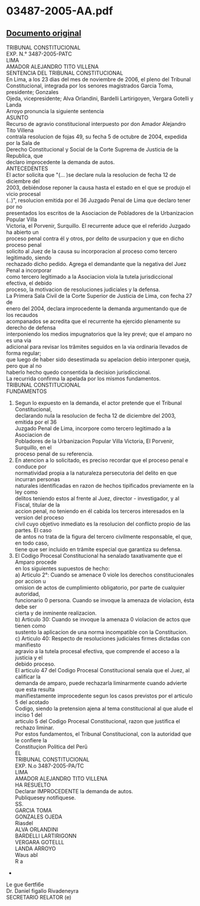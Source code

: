 
03487-2005-AA.pdf
=================
  
[Documento original](https://tc.gob.pe/jurisprudencia/2006/03487-2005-AA.pdf)  
---  
TRIBUNAL CONSTITUCIONAL  
EXP. N.° 3487-2005-PATC  
LIMA  
AMADOR ALEJANDRO TITO VILLENA  
SENTENCIA DEL TRIBUNAL CONSTITUCIONAL  
En Lima, a los 23 dias del mes de noviembre de 2006, el pleno del Tribunal  
Constitucional, integrada por los senores magistrados Garcia Toma, presidente; Gonzales  
Ojeda, vicepresidente; Alva Orlandini, Bardelli Lartirigoyen, Vergara Gotelli y Landa  
Arroyo pronuncia la siguiente sentencia  
ASUNTO  
Recurso de agravio constitucional interpuesto por don Amador Alejandro Tito Villena  
contrala resolucion de fojas 49, su fecha 5 de octubre de 2004, expedida por la Sala de  
Derecho Constitucional y Social de la Corte Suprema de Justicia de la Republica, que  
declaro improcedente la demanda de autos.  
ANTECEDENTES  
El actor solicita que "(... )se declare nula la resolucion de fecha 12 de diciembre del  
2003, debiéndose reponer la causa hasta el estado en el que se produjo el vicio procesal  
(..)", resolucion emitida por el 36 Juzgado Penal de Lima que declaro tener por no  
presentados los escritos de la Asociacion de Pobladores de la Urbanizacion Popular Villa  
Victoria, el Porvenir, Surquillo. El recurrente aduce que el referido Juzgado ha abierto un  
proceso penal contra él y otros, por delito de usurpacion y que en dicho proceso penal  
solicito al Juez de la causa su incorporacion al proceso como tercero legitimado, siendo  
rechazado dicho pedido. Agrega el demandante que la negativa del Juez Penal a incorporar  
como tercero legitimado a la Asociacion viola la tutela jurisdiccional efectiva, el debido  
proceso, la motivacion de resoluciones judiciales y la defensa.  
La Primera Sala Civil de la Corte Superior de Justicia de Lima, con fecha 27 de  
enero del 2004, declara improcedente la demanda argumentando que de los recaudos  
acompanados se acredita que el recurrente ha ejercido plenamente su derecho de defensa  
interponiendo los medios impugnatorios que la ley prevé; que el amparo no es una via  
adicional para revisar los trâmites seguidos en la via ordinaria llevados de forma regular;  
que luego de haber sido desestimada su apelacion debio interponer queja, pero que al no  
haberlo hecho quedo consentida la decision jurisdiccional.  
La recurrida confirma la apelada por los mismos fundamentos.  
TRIBUNAL CONSTITUCIONAL  
FUNDAMENTOS  
1. Segun lo expuesto en la demanda, el actor pretende que el Tribunal Constitucional,  
declarando nula la resolucion de fecha 12 de diciembre del 2003, emitida por el 36  
Juzgado Penal de Lima, incorpore como tercero legitimado a la Asociacion de  
Pobladores de la Urbanizacion Popular Villa Victoria, El Porvenir, Surquillo, en el  
proceso penal de su referencia.  
2. En atencion a lo solicitado, es preciso recordar que el proceso penal e conduce por  
normatividad propia a la naturaleza persecutoria del delito en que incurran personas  
naturales identificadas en razon de hechos tipificados previamente en la ley como  
delitos teniendo estos al frente al Juez, director - investigador, y al Fiscal, titular de la  
accion penal, no teniendo en él cabida los terceros interesados en la version del proceso  
civil cuyo objetivo inmediato es la resolucion del conflicto propio de las partes. El caso  
de antos no trata de la figura del tercero civilmente responsable, el que, en todo caso,  
tiene que ser incluido en trâmite especial que garantiza su defensa.  
3. El Codigo Procesal Constitucional ha senalado taxativamente que el Amparo procede  
en los siguientes supuestos de hecho:  
a) Articulo 2°: Cuando se amenace 0 viole los derechos constitucionales por accion u  
omision de actos de cumplimiento obligatorio, por parte de cualquier autoridad,  
funcionario 0 persona. Cuando se invoque la amenaza de violacion, ésta debe ser  
cierta y de inminente realizacion.  
b) Articulo 30: Cuando se invoque la amenaza 0 violacion de actos que tienen como  
sustento la aplicacion de una norma incompatible con la Constitucion.  
c) Articulo 40: Respecto de resoluciones judiciales firmes dictadas con manifiesto  
agravio a la tutela procesal efectiva, que comprende el acceso a la justicia y el  
debido proceso.  
El articulo 47 del Codigo Procesal Constitucional senala que el Juez, al calificar la  
demanda de amparo, puede rechazarla liminarmente cuando advierte que esta resulta  
manifiestamente improcedente segun los casos previstos por el articulo 5 del acotado  
Codigo, siendo la pretension ajena al tema constitucional al que alude el inciso 1 del  
articulo 5 del Codigo Procesal Constitucional, razon que justifica el rechazo liminar.  
Por estos fundamentos, el Tribunal Constitucional, con la autoridad que le confiere la  
Constituçion Politica del Perû  
EL  
TRIBUNAL CONSTITUCIONAL  
EXP. N.o 3487-2005-PA/TC  
LIMA  
AMADOR ALEJANDRO TITO VILLENA  
HA RESUELTO  
Declarar IMPROCEDENTE la demanda de autos.  
Publiquesey notifiquese.  
SS.  
GARCIA TOMA  
GONZALES OJEDA  
Riasdel  
ALVA ORLANDINI  
BARDELLI LARTIRIGONN  
VERGARA GOTELLL  
LANDA ARROYO  
Waus abl  
R a  
-  
  
Le gue 6ertfi6e  
Dr. Daniel figallo Rivadeneyra  
SECRETARIO RELATOR (e)